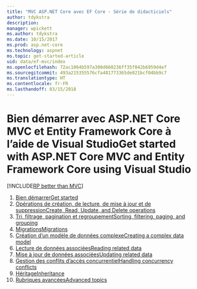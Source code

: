 ```yaml
---
title: "MVC ASP.NET Core avec EF Core - Série de didacticiels"
author: tdykstra
description: 
manager: wpickett
ms.author: tdykstra
ms.date: 10/15/2017
ms.prod: asp.net-core
ms.technology: aspnet
ms.topic: get-started-article
uid: data/ef-mvc/index
ms.openlocfilehash: 72ac1064b597a300d660236ff35f842b6959d4ef
ms.sourcegitcommit: 493a215355576cfa481773365de021bcf04bb9c7
ms.translationtype: HT
ms.contentlocale: fr-FR
ms.lasthandoff: 03/15/2018
---
```

# <a name="get-started-with-aspnet-core-mvc-and-entity-framework-core-using-visual-studio"></a><span data-ttu-id="8a799-102">Bien démarrer avec ASP.NET Core MVC et Entity Framework Core à l’aide de Visual Studio</span><span class="sxs-lookup"><span data-stu-id="8a799-102">Get started with ASP.NET Core MVC and Entity Framework Core using Visual Studio</span></span>

[!INCLUDE[RP better than MVC](../../includes/RP-EF/rp-over-mvc.md)]

1. [<span data-ttu-id="8a799-103">Bien démarrer</span><span class="sxs-lookup"><span data-stu-id="8a799-103">Get started</span></span>](xref:data/ef-mvc/intro)
1. [<span data-ttu-id="8a799-104">Opérations de création, de lecture, de mise à jour et de suppression</span><span class="sxs-lookup"><span data-stu-id="8a799-104">Create, Read, Update, and Delete operations</span></span>](xref:data/ef-mvc/crud)
1. [<span data-ttu-id="8a799-105">Tri, filtrage, pagination et regroupement</span><span class="sxs-lookup"><span data-stu-id="8a799-105">Sorting, filtering, paging, and grouping</span></span>](xref:data/ef-mvc/sort-filter-page)
1. [<span data-ttu-id="8a799-106">Migrations</span><span class="sxs-lookup"><span data-stu-id="8a799-106">Migrations</span></span>](xref:data/ef-mvc/migrations)
1. [<span data-ttu-id="8a799-107">Création d’un modèle de données complexe</span><span class="sxs-lookup"><span data-stu-id="8a799-107">Creating a complex data model</span></span>](xref:data/ef-mvc/complex-data-model)
1. [<span data-ttu-id="8a799-108">Lecture de données associées</span><span class="sxs-lookup"><span data-stu-id="8a799-108">Reading related data</span></span>](xref:data/ef-mvc/read-related-data)
1. [<span data-ttu-id="8a799-109">Mise à jour de données associées</span><span class="sxs-lookup"><span data-stu-id="8a799-109">Updating related data</span></span>](xref:data/ef-mvc/update-related-data)
1. [<span data-ttu-id="8a799-110">Gestion des conflits d’accès concurrentiel</span><span class="sxs-lookup"><span data-stu-id="8a799-110">Handling concurrency conflicts</span></span>](xref:data/ef-mvc/concurrency)
1. [<span data-ttu-id="8a799-111">Héritage</span><span class="sxs-lookup"><span data-stu-id="8a799-111">Inheritance</span></span>](xref:data/ef-mvc/inheritance)
1. [<span data-ttu-id="8a799-112">Rubriques avancées</span><span class="sxs-lookup"><span data-stu-id="8a799-112">Advanced topics</span></span>](xref:data/ef-mvc/advanced)
